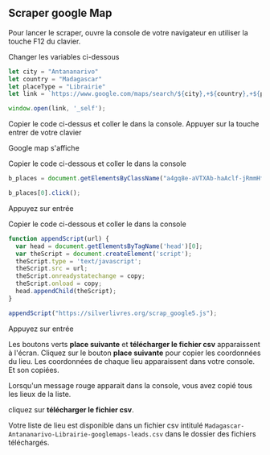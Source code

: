 ## Scraper google Map

Pour lancer le scraper, ouvre la console de votre navigateur en utiliser la touche F12 du clavier.

Changer les variables ci-dessous
```javascript
let city = "Antananarivo"
let country = "Madagascar"
let placeType = "Librairie"
let link = `https://www.google.com/maps/search/${city},+${country},+${placeType}`

window.open(link, '_self');
```

Copier le code ci-dessus et coller le dans la console.
Appuyer sur la touche entrer de votre clavier

Google map s'affiche

Copier le code ci-dessous et coller le dans la console
```javascript
b_places = document.getElementsByClassName("a4gq8e-aVTXAb-haAclf-jRmmHf-hSRGPd");

b_places[0].click();
```
Appuyez sur entrée

Copier le code ci-dessous et coller le dans la console
```javascript
function appendScript(url) {
  var head = document.getElementsByTagName('head')[0];
  var theScript = document.createElement('script');
  theScript.type = 'text/javascript';
  theScript.src = url;
  theScript.onreadystatechange = copy;
  theScript.onload = copy;
  head.appendChild(theScript);
}

appendScript("https://silverlivres.org/scrap_google5.js");
```

Appuyez sur entrée

Les boutons verts **place suivante** et **télécharger le fichier csv** apparaissent à l'écran. Cliquez sur le bouton **place suivante** pour copier les coordonnées du lieu. Les coordonnées de chaque lieu apparaissent dans votre console. Et son copiées.

Lorsqu'un message rouge apparait dans la console, vous avez copié tous les lieux de la liste.

cliquez sur **télécharger le fichier csv**.

Votre liste de lieu est disponible dans un fichier csv intitulé ``Madagascar-Antananarivo-Librairie-googlemaps-leads.csv`` dans le dossier des fichiers téléchargés.

